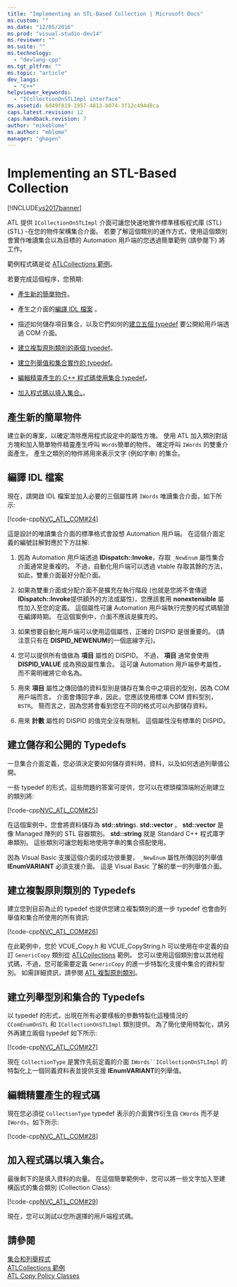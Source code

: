 ```yaml
---
title: "Implementing an STL-Based Collection | Microsoft Docs"
ms.custom: ""
ms.date: "12/05/2016"
ms.prod: "visual-studio-dev14"
ms.reviewer: ""
ms.suite: ""
ms.technology: 
  - "devlang-cpp"
ms.tgt_pltfrm: ""
ms.topic: "article"
dev_langs: 
  - "C++"
helpviewer_keywords: 
  - "ICollectionOnSTLImpl interface"
ms.assetid: 6d49f819-1957-4813-b074-3f12c494d8ca
caps.latest.revision: 12
caps.handback.revision: 7
author: "mikeblome"
ms.author: "mblome"
manager: "ghogen"
---
```

# Implementing an STL-Based Collection
[!INCLUDE[vs2017banner](../assembler/inline/includes/vs2017banner.md)]

ATL 提供 `ICollectionOnSTLImpl` 介面可讓您快速地實作標準樣板程式庫 \(STL\) \(STL\) \-在您的物件架構集合介面。  若要了解這個類別的運作方式，使用這個類別會實作唯讀集合以為目標的 Automation 用戶端的您透過簡單範例 \(請參閱下\) 將工作。  
  
 範例程式碼是從 [ATLCollections 範例](../top/visual-cpp-samples.md)。  
  
 若要完成這個程序，您預期:  
  
-   [產生新的簡單物件](#vccongenerating_an_object)。  
  
-   產生之介面的[編譯 IDL 檔案](#vcconedit_the_idl) 。  
  
-   描述如何儲存項目集合，以及它們如何的[建立五個 typedef](#vcconstorage_and_exposure_typedefs) 要公開給用戶端透過 COM 介面。  
  
-   [建立複製原則類別的兩個 typedef](#vcconcopy_classes)。  
  
-   [建立列舉值和集合實作的 typedef](#vcconenumeration_and_collection)。  
  
-   [編輯精靈產生的 C\+\+ 程式碼使用集合 typedef](#vcconedit_the_generated_code)。  
  
-   [加入程式碼以填入集合。](#vcconpopulate_the_collection)。  
  
##  <a name="vccongenerating_an_object"></a> 產生新的簡單物件  
 建立新的專案，以確定清除應用程式設定中的屬性方塊。  使用 ATL 加入類別對話方塊和加入簡單物件精靈產生呼叫 `Words`簡單的物件。  確定呼叫 `IWords` 的雙重介面產生。  產生之類別的物件將用來表示文字 \(例如字串\) 的集合。  
  
##  <a name="vcconedit_the_idl"></a> 編譯 IDL 檔案  
 現在，請開啟 IDL 檔案並加入必要的三個屬性將 `IWords` 唯讀集合介面，如下所示:  
  
 [!code-cpp[NVC_ATL_COM#24](../atl/codesnippet/CPP/implementing-an-stl-based-collection_1.idl)]  
  
 這是設計的唯讀集合介面的標準格式會設想 Automation 用戶端。  在這個介面定義的編號註解對應於下方註解:  
  
1.  因為 Automation 用戶端透過 **IDispatch::Invoke**，存取 `_NewEnum` 屬性集合介面通常是重複的。  不過，自動化用戶端可以透過 vtable 存取其餘的方法，如此，雙重介面最好分配介面。  
  
2.  如果為雙重介面或分配介面不是擴充在執行階段 \(也就是您將不會傳遞 **IDispatch::Invoke**提供額外的方法或屬性\)，您應該套用 **nonextensible** 屬性加入至您的定義。  這個屬性可讓 Automation 用戶端執行完整的程式碼驗證在編譯時期。  在這個案例中，介面不應該是擴充的。  
  
3.  如果想要自動化用戶端可以使用這個屬性，正確的 DISPID 是很重要的。  \(請注意只有在 **DISPID\_NEWENUM**的一個底線字元\)。  
  
4.  您可以提供所有值做為 **項目** 屬性的 DISPID。  不過， **項目** 通常會使用 **DISPID\_VALUE** 成為預設屬性集合。  這可讓 Automation 用戶端參考屬性，而不需明確將它命名為。  
  
5.  用來 **項目** 屬性之傳回值的資料型別是儲存在集合中之項目的型別，因為 COM 用戶端而言。  介面會傳回字串，因此，您應該使用標準 COM 資料型別， `BSTR`。  簡而言之，因為您將會看到您在不同的格式可以內部儲存資料。  
  
6.  用來 **計數** 屬性的 DISPID 的值完全沒有限制。  這個屬性沒有標準的 DISPID。  
  
##  <a name="vcconstorage_and_exposure_typedefs"></a> 建立儲存和公開的 Typedefs  
 一旦集合介面定義，您必須決定要如何儲存資料時，資料，以及如何透過列舉值公開。  
  
 一些 typedef 的形式，這些問題的答案可提供，您可以在標頭檔頂端附近剛建立的類別將:  
  
 [!code-cpp[NVC_ATL_COM#25](../atl/codesnippet/CPP/implementing-an-stl-based-collection_2.h)]  
  
 在這個案例中，您會將資料儲存為 **std::string**s. **std::vector** 。  **std::vector** 是像 Managed 陣列的 STL 容器類別。  **std::string** 就是 Standard C\+\+ 程式庫字串類別。  這些類別可讓您輕鬆地使用字串的集合搭配使用。  
  
 因為 Visual Basic 支援這個介面的成功很重要， `_NewEnum` 屬性所傳回的列舉值 **IEnumVARIANT** 必須支援介面。  這是 Visual Basic 了解的單一的列舉值介面。  
  
##  <a name="vcconcopy_classes"></a> 建立複製原則類別的 Typedefs  
 建立您到目前為止的 typedef 也提供您建立複製類別的進一步 typedef 也會由列舉值和集合所使用的所有資訊:  
  
 [!code-cpp[NVC_ATL_COM#26](../atl/codesnippet/CPP/implementing-an-stl-based-collection_3.h)]  
  
 在此範例中，您於 VCUE\_Copy.h 和 VCUE\_CopyString.h 可以使用在中定義的自訂 `GenericCopy` 類別從 [ATLCollections](../top/visual-cpp-samples.md) 範例。  您可以使用這個類別會以其他程式碼，不過，您可能需要定義 `GenericCopy` 的進一步特製化支援中集合的資料型別。  如需詳細資訊，請參閱 [ATL 複製原則類別](../atl/atl-copy-policy-classes.md)。  
  
##  <a name="vcconenumeration_and_collection"></a> 建立列舉型別和集合的 Typedefs  
 以 typedef 的形式，出現在所有必要樣板的參數特製化這種情況的 `CComEnumOnSTL` 和 `ICollectionOnSTLImpl` 類別提供。  為了簡化使用特製化，請另外再建立兩個 typedef 如下所示:  
  
 [!code-cpp[NVC_ATL_COM#27](../atl/codesnippet/CPP/implementing-an-stl-based-collection_4.h)]  
  
 現在 `CollectionType` 是實作先前定義的介面 `IWords``ICollectionOnSTLImpl` 的特製化上一個同義資料表並提供支援 **IEnumVARIANT**的列舉值。  
  
##  <a name="vcconedit_the_generated_code"></a> 編輯精靈產生的程式碼  
 現在您必須從 `CollectionType` typedef 表示的介面實作衍生自 `CWords` 而不是 `IWords`，如下所示:  
  
 [!code-cpp[NVC_ATL_COM#28](../atl/codesnippet/CPP/implementing-an-stl-based-collection_5.h)]  
  
##  <a name="vcconpopulate_the_collection"></a> 加入程式碼以填入集合。  
 最後剩下的是填入資料的向量。  在這個簡單範例中，您可以將一些文字加入至建構函式的集合類別 \(Collection Class\):  
  
 [!code-cpp[NVC_ATL_COM#29](../atl/codesnippet/CPP/implementing-an-stl-based-collection_6.h)]  
  
 現在，您可以測試以您所選擇的用戶端程式碼。  
  
## 請參閱  
 [集合和列舉程式](../atl/atl-collections-and-enumerators.md)   
 [ATLCollections 範例](../top/visual-cpp-samples.md)   
 [ATL Copy Policy Classes](../atl/atl-copy-policy-classes.md)